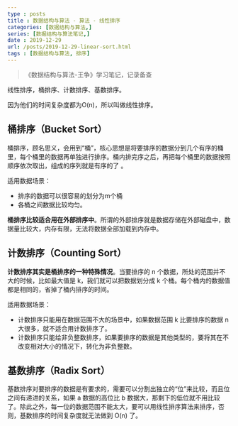 ```yaml
---
type : posts
title : 数据结构与算法 - 算法 - 线性排序
categories: [数据结构与算法,] 
series: [数据结构与算法笔记,]
date : 2019-12-29
url: /posts/2019-12-29-linear-sort.html 
tags : [数据结构与算法, 排序]
---
```


> 《数据结构与算法-王争》学习笔记，记录备查

线性排序，桶排序、计数排序、基数排序。

因为他们的时间复杂度都为O(n)，所以叫做线性排序。

## 桶排序（Bucket Sort）

桶排序，顾名思义，会用到“桶”，核心思想是将要排序的数据分到几个有序的桶里，每个桶里的数据再单独进行排序。桶内排完序之后，再把每个桶里的数据按照顺序依次取出，组成的序列就是有序的了 。

适用数据场景：

- 排序的数据可以很容易的划分为m个桶
- 各桶之间数据比较均匀。

**桶排序比较适合用在外部排序中**。所谓的外部排序就是数据存储在外部磁盘中，数据量比较大，内存有限，无法将数据全部加载到内存中。

## 计数排序（Counting Sort）

**计数排序其实是桶排序的一种特殊情况**。当要排序的 n 个数据，所处的范围并不大的时候，比如最大值是 k，我们就可以把数据划分成 k 个桶。每个桶内的数据值都是相同的，省掉了桶内排序的时间。

适用数据场景：

- 计数排序只能用在数据范围不大的场景中，如果数据范围 k 比要排序的数据 n 大很多，就不适合用计数排序了。
- 计数排序只能给非负整数排序，如果要排序的数据是其他类型的，要将其在不改变相对大小的情况下，转化为非负整数。

## 基数排序（Radix Sort）

基数排序对要排序的数据是有要求的，需要可以分割出独立的“位”来比较，而且位之间有递进的关系，如果 a 数据的高位比 b 数据大，那剩下的低位就不用比较了。除此之外，每一位的数据范围不能太大，要可以用线性排序算法来排序，否则，基数排序的时间复杂度就无法做到 O(n) 了。

